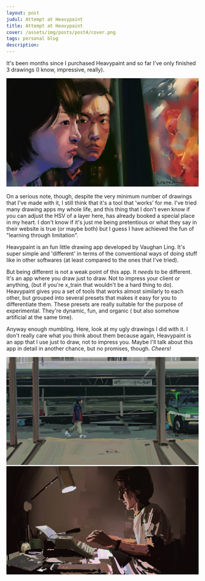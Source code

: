 ```yaml
---
layout: post
judul: Attempt at Heavypaint
title: Attempt at Heavypaint
cover: /assets/img/posts/post4/cover.png
tags: personal blog
description: 
---
```


It's been months since I purchased Heavypaint and so far I've only finished 3 drawings (I know, impressive, really).

![Better Days](/assets/img/posts/post4/betterdays.png)

On a serious note, though, despite the very minimum number of drawings that I've made with it, I still think that it's a tool that 'works' for me. I've tried many drawing apps my whole life, and this thing that I don't even know if you can adjust the HSV of a layer here, has already booked a special place in my heart. I don't know if it's just me being pretentious or what they say in their website is true (or maybe both) but I guess I have achieved the fun of "learning through limitation".

Heavypaint is an fun little drawing app developed by Vaughan Ling. It's super simple and 'different' in terms of the conventional ways of doing stuff like in other softwares (at least compared to the ones that I've tried).

But being different is not a weak point of this app. It *needs* to be different. It's an app where you draw just to draw. Not to impress your client or anything, (but if you're x_train that wouldn't be a hard thing to do). Heavypaint gives you a set of tools that works almost similarly to each other, but grouped into several presets that makes it easy for you to differentiate them. These presets are really suitable for the purpose of experimental. They're dynamic, fun, and organic ( but also somehow artificial at the same time).

Anyway enough mumbling. Here, look at my ugly drawings I did with it. I don't really care what you think about them because again, Heavypaint is an app that I use just to draw, not to impress you. Maybe I'll talk about this app in detail in another chance, but no promises, though. *Cheers!*


![Nobody Knows](/assets/img/posts/post4/nobody.png)
![Ruby Sparks](/assets/img/posts/post4/ruby.png)





